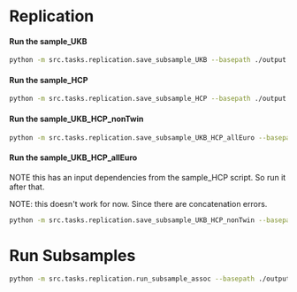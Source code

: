 # Replication

#### Run the sample_UKB 

```bash
python -m src.tasks.replication.save_subsample_UKB --basepath ./output --nshuffles 100
```


#### Run the sample_HCP

```bash
python -m src.tasks.replication.save_subsample_HCP --basepath ./output --nshuffles 100
```




#### Run the sample_UKB_HCP_nonTwin
```bash
python -m src.tasks.replication.save_subsample_UKB_HCP_allEuro --basepath ./output --nshuffles 100
```


#### Run the sample_UKB_HCP_allEuro
NOTE this has an input dependencies from the sample_HCP script. So run it after that. 

NOTE: this doesn't work for now. Since there are concatenation errors.  

```bash
python -m src.tasks.replication.save_subsample_UKB_HCP_nonTwin --basepath ./output --nshuffles 100
```


# Run Subsamples 

```bash
python -m src.tasks.replication.run_subsample_assoc --basepath ./output
```
